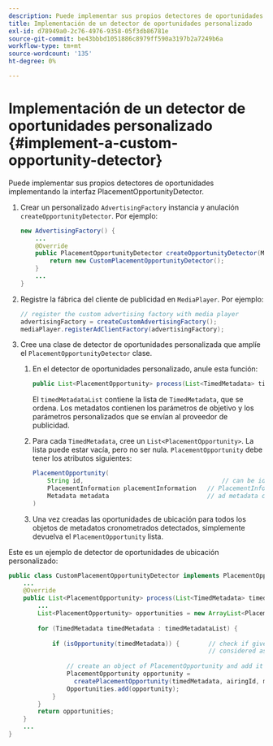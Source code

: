 ```yaml
---
description: Puede implementar sus propios detectores de oportunidades implementando la interfaz PlacementOpportunityDetector.
title: Implementación de un detector de oportunidades personalizado
exl-id: d78949a0-2c76-4976-9358-05f3db86781e
source-git-commit: be43bbbd1051886c8979ff590a3197b2a7249b6a
workflow-type: tm+mt
source-wordcount: '135'
ht-degree: 0%

---
```


# Implementación de un detector de oportunidades personalizado {#implement-a-custom-opportunity-detector}

Puede implementar sus propios detectores de oportunidades implementando la interfaz PlacementOpportunityDetector.

1. Crear un personalizado `AdvertisingFactory` instancia y anulación `createOpportunityDetector`. Por ejemplo:

   ```java
   new AdvertisingFactory() { 
       ... 
       @Override 
       public PlacementOpportunityDetector createOpportunityDetector(MediaPlayerItem item) { 
           return new CustomPlacementOpportunityDetector(); 
       } 
       ... 
   }
   ```

1. Registre la fábrica del cliente de publicidad en `MediaPlayer`. Por ejemplo:

   ```java
   // register the custom advertising factory with media player 
   advertisingFactory = createCustomAdvertisingFactory(); 
   mediaPlayer.registerAdClientFactory(advertisingFactory);
   ```

1. Cree una clase de detector de oportunidades personalizada que amplíe el `PlacementOpportunityDetector` clase.
   1. En el detector de oportunidades personalizado, anule esta función:

      ```java
      public List<PlacementOpportunity> process(List<TimedMetadata> timedMetadataList, Metadata metadata)
      ```

      El `timedMetadataList` contiene la lista de `TimedMetadata`, que se ordena. Los metadatos contienen los parámetros de objetivo y los parámetros personalizados que se envían al proveedor de publicidad.

   1. Para cada `TimedMetadata`, cree un `List<PlacementOpportunity>`. La lista puede estar vacía, pero no ser nula. `PlacementOpportunity` debe tener los atributos siguientes:

      ```java
      PlacementOpportunity( 
          String id,                                      // can be id from timedMetadata 
          PlacementInformation placementInformation   // PlacementInformation object containing Type, time, duration 
          Metadata metadata                           // ad metadata containing targeting params sent to the ad provider 
      )
      ```

   1. Una vez creadas las oportunidades de ubicación para todos los objetos de metadatos cronometrados detectados, simplemente devuelva el `PlacementOpportunity` lista.

Este es un ejemplo de detector de oportunidades de ubicación personalizado:

```java
public class CustomPlacementOpportunityDetector implements PlacementOpportunityDetector { 
    ... 
    @Override 
    public List<PlacementOpportunity> process(List<TimedMetadata> timedMetadataList, Metadata metadata) { 
        ... 
        List<PlacementOpportunity> opportunities = new ArrayList<PlacementOpportunity>(); 
 
        for (TimedMetadata timedMetadata : timedMetadataList) { 
 
            if (isOpportunity(timedMetadata)) {        // check if given timedMetadata should be  
                                                       // considered as an opportunity 
 
                // create an object of PlacementOpportunity and add it to the opportunities list 
                PlacementOpportunity opportunity =  
                  createPlacementOpportunity(timedMetadata, airingId, metadata); 
                Opportunities.add(opportunity); 
            } 
        } 
        return opportunities; 
    }    
    ... 
} 
```
